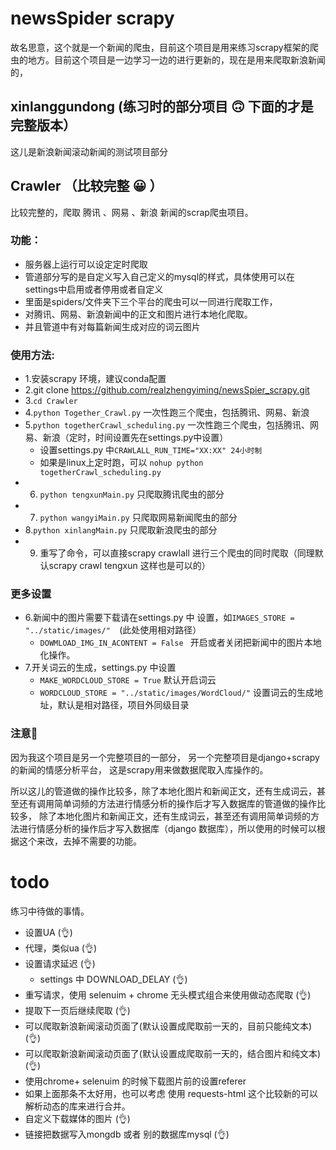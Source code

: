 # newsSpider  scrapy
故名思意，这个就是一个新闻的爬虫，目前这个项目是用来练习scrapy框架的爬虫的地方。目前这个项目是一边学习一边的进行更新的，现在是用来爬取新浪新闻的，  

## xinlanggundong  (练习时的部分项目 🙃 下面的才是完整版本）
这儿是新浪新闻滚动新闻的测试项目部分  

## Crawler （比较完整 😀 ）  
比较完整的，爬取 腾讯 、网易 、新浪 新闻的scrap爬虫项目。  
### 功能：  
+ 服务器上运行可以设定定时爬取  
+ 管道部分写的是自定义写入自己定义的mysql的样式，具体使用可以在settings中启用或者停用或者自定义
+ 里面是spiders/文件夹下三个平台的爬虫可以一同进行爬取工作，
+ 对腾讯、网易、新浪新闻中的正文和图片进行本地化爬取。
+ 并且管道中有对每篇新闻生成对应的词云图片

### 使用方法:  
+ 1.安装scrapy 环境，建议conda配置
+ 2.git clone https://github.com/realzhengyiming/newsSpier_scrapy.git
+ 3.```cd Crawler```   
+ 4.```python Together_Crawl.py``` 一次性跑三个爬虫，包括腾讯、网易、新浪
+ 5.```python togetherCrawl_scheduling.py``` 一次性跑三个爬虫，包括腾讯、网易、新浪（定时，时间设置先在settings.py中设置）
    + 设置settings.py 中``` CRAWLALL_RUN_TIME="XX:XX" 24小时制 ```
    + 如果是linux上定时跑，可以 ```nohup python togetherCrawl_scheduling.py```  
+ 6. ```python tengxunMain.py```  只爬取腾讯爬虫的部分
+ 7. ```python wangyiMain.py```  只爬取网易新闻爬虫的部分  
+ 8.```python xinlangMain.py```  只爬取新浪爬虫的部分
+ 9. 重写了命令，可以直接scrapy crawlall 进行三个爬虫的同时爬取（同理默认scrapy crawl tengxun 这样也是可以的）   

### 更多设置  
+ 6.新闻中的图片需要下载请在settings.py 中 设置，如``` IMAGES_STORE = "../static/images/"   ```(此处使用相对路径）  
    + ```DOWMLOAD_IMG_IN_ACONTENT = False ```   开启或者关闭把新闻中的图片本地化操作。 
+ 7.开关词云的生成，settings.py 中设置  
    + ``` MAKE_WORDCLOUD_STORE = True ``` 默认开启词云
    + ``` WORDCLOUD_STORE = "../static/images/WordCloud/" ``` 设置词云的生成地址，默认是相对路径，项目外同级目录

### 注意🎃  
因为我这个项目是另一个完整项目的一部分， 另一个完整项目是django+scrapy 的新闻的情感分析平台， 这是scrapy用来做数据爬取入库操作的。  

所以这儿的管道做的操作比较多，除了本地化图片和新闻正文，还有生成词云，甚至还有调用简单词频的方法进行情感分析的操作后才写入数据库的管道做的操作比较多，
除了本地化图片和新闻正文，还有生成词云，甚至还有调用简单词频的方法进行情感分析的操作后才写入数据库（django 数据库），所以使用的时候可以根据这个来改，去掉不需要的功能。



# todo
练习中待做的事情。
+ 设置UA  (👌)
+ 代理，类似ua  (👌) 
+ 设置请求延迟 (👌)  
    + settings 中 DOWNLOAD_DELAY (👌)  
+ 重写请求，使用 selenuim + chrome 无头模式组合来使用做动态爬取  (👌)   
+ 提取下一页后继续爬取  (👌)  
+ 可以爬取新浪新闻滚动页面了(默认设置成爬取前一天的，目前只能纯文本) (👌)  
+ 可以爬取新浪新闻滚动页面了(默认设置成爬取前一天的，结合图片和纯文本) (👌)  
+ 使用chrome+ selenuim 的时候下载图片前的设置referer 
+ 如果上面那条不太好用，也可以考虑 使用 requests-html 这个比较新的可以解析动态的库来进行合并。
+ 自定义下载媒体的图片 (👌)  
+ 链接把数据写入mongdb 或者  别的数据库mysql  (👌)  







